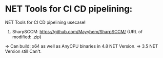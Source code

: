 # NET Tools for CI CD pipelining:

NET Tools for CI CD pipelining usecase!

1. SharpSCCM: https://github.com/Mayyhem/SharpSCCM/ (URL of modified: .zip)

=> Can build: x64 as well as AnyCPU binaries in 4.8 NET Version.
=> 3.5 NET Version still Can't.


